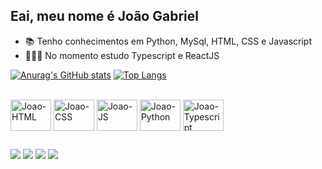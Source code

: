 ## Eai, meu nome é João Gabriel

- 📚 Tenho conhecimentos em Python, MySql, HTML, CSS e Javascript
- 👨🏽‍💻 No momento estudo Typescript e ReactJS

[![Anurag's GitHub stats](https://github-readme-stats.vercel.app/api?username=JoaoGabsSR&show_icons=true&theme=radical)](https://github.com/anuraghazra/github-readme-stats)
[![Top Langs](https://github-readme-stats.vercel.app/api/top-langs/?username=JoaoGabsSR&layout=compact)](https://github.com/anuraghazra/github-readme-stats)

<div style="display: inline_block"><br>
  <img align="center" alt="Joao-HTML" height="50" width="65" src="https://cdn.jsdelivr.net/gh/devicons/devicon/icons/html5/html5-original.svg" />
  <img align="center" alt="Joao-CSS" height="50" width="65" src="https://cdn.jsdelivr.net/gh/devicons/devicon/icons/css3/css3-original.svg" />
  <img align="center" alt="Joao-JS" height="50" width="65" src="https://cdn.jsdelivr.net/gh/devicons/devicon/icons/javascript/javascript-original.svg" />
  <img align="center" alt="Joao-Python" height="50" width="65" src="https://cdn.jsdelivr.net/gh/devicons/devicon/icons/python/python-original.svg" />
  <img align="center" alt="Joao-Typescript" height="50" width="65" src="https://cdn.jsdelivr.net/gh/devicons/devicon/icons/typescript/typescript-original.svg" />
</div>
  
##
  
<div>
  <a href="https://www.instagram.com/joao_gsr" target="_blank"><img src="https://img.shields.io/badge/Instagram-E4405F?style=for-the-badge&logo=instagram&logoColor=white" target="_blank"></a>
  <a href="https://www.linkedin.com/in/jo%C3%A3o-gabriel-34a70519a/" target="_blank"><img src="https://img.shields.io/badge/LinkedIn-0077B5?style=for-the-badge&logo=linkedin&logoColor=white" target="_blank"></a>
  <a href="joaogabrielsr39@gmail.com" target="_blank"><img src="https://img.shields.io/badge/Gmail-D14836?style=for-the-badge&logo=gmail&logoColor=white" target="_blank"></a>
  <a href="https://api.whatsapp.com/send?phone=5531995488749" target="_blank"><img src="https://img.shields.io/badge/WhatsApp-25D366?style=for-the-badge&logo=whatsapp&logoColor=white" target="_blank"></a>
</div>
